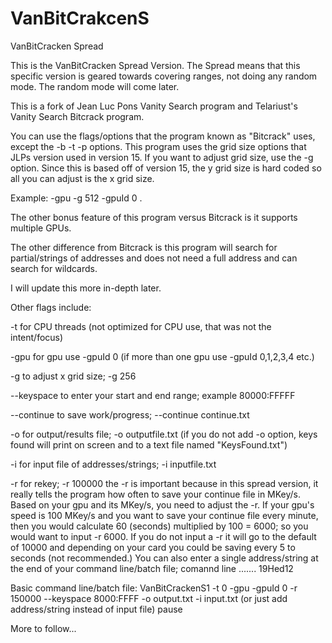 # VanBitCrakcenS
VanBitCracken Spread

This is the VanBitCracken Spread Version. The Spread means that this specific version is geared towards covering ranges, not doing any random mode.  The random mode will come later.

This is a fork of Jean Luc Pons Vanity Search program and Telariust's Vanity Search Bitcrack program.  

You can use the flags/options that the program known as "Bitcrack" uses, except the -b -t -p options.  This program uses the grid size options that JLPs version used in version 15.  If you want to adjust grid size, use the -g option.  Since this is based off of version 15, the y grid size is hard coded so all you can adjust is the x grid size.

Example: -gpu -g 512 -gpuId 0 .

The other bonus feature of this program versus Bitcrack is it supports multiple GPUs.

The other difference from Bitcrack is this program will search for partial/strings of addresses and does not need a full address and can search for wildcards.

I will update this more in-depth later.

Other flags include:

-t for CPU threads (not optimized for CPU use, that was not the intent/focus)

-gpu for gpu use
-gpuId 0 (if more than one gpu use -gpuId 0,1,2,3,4  etc.)

-g to adjust x grid size; -g 256

--keyspace to enter your start and end range; example 80000:FFFFF

--continue to save work/progress; --continue continue.txt

-o for output/results file; -o outputfile.txt (if you do not add -o option, keys found will print on screen and to a text file named "KeysFound.txt")

-i for input file of addresses/strings; -i inputfile.txt

-r for rekey; -r 100000
the -r is important because in this spread version, it really tells the program how often to save your continue file in MKey/s. Based on your gpu and its MKey/s, you need to adjust the -r.  If your gpu's speed is 100 MKey/s and you want to save your continue file every minute, then you would calculate 60 (seconds) multiplied by 100 = 6000; so you would want to input -r 6000. If you do not input a -r it will go to the default of 10000 and depending on your card you could be saving every 5 to seconds (not recommended.)
You can also enter a single address/string at the end of your command line/batch file; comannd line ....... 19Hed12

Basic command line/batch file:
VanBitCrackenS1 -t 0 -gpu -gpuId 0 -r 150000 --keyspace 8000:FFFF -o output.txt -i input.txt (or just add address/string instead of input file)
pause

More to follow...

